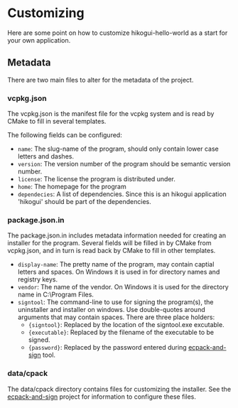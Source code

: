 Customizing
===========
Here are some point on how to customize hikogui-hello-world
as a start for your own application.

Metadata
--------
There are two main files to alter for the metadata of the project.

### vcpkg.json
The vcpkg.json is the manifest file for the vcpkg system and
is read by CMake to fill in several templates.

The following fields can be configured:

 - `name`: The slug-name of the program, should only contain lower
   case letters and dashes.
 - `version`: The version number of the program
   should be semantic version number.
 - `license`: The license the program is distributed under.
 - `home`: The homepage for the program
 - `dependecies`: A list of dependencies. Since this is an hikogui
   application 'hikogui' should be part of the dependencies.

### package.json.in
The package.json.in includes metadata information needed for creating
an installer for the program. Several fields will be filled in by CMake
from vcpkg.json, and in turn is read back by CMake to fill in other
templates.

 - `display-name`: The pretty name of the program, may contain
   captial letters and spaces. On Windows it is used in
   for directory names and registry keys.
 - `vendor`: The name of the vendor. On Windows it is used
   for the directory name in C:\Program Files.
 - `signtool`: The command-line to use for signing the program(s),
   the uninstaller and installer on windows.
   Use double-quotes around arguments that may contain spaces.
   There are three place holders:
    - `{signtool}`: Replaced by the location of the signtool.exe excutable.
    - `{executable}`: Replaced by the filename of the executable to be signed.
    - `{password}`: Replaced by the password entered during [ecpack-and-sign]
      tool.

### data/cpack
The data/cpack directory contains files for customizing the installer.
See the [ecpack-and-sign] project for information to configure these
files.

[ecpack-and-sign]: https://github.com/hikogui/ecpack-and-sign

